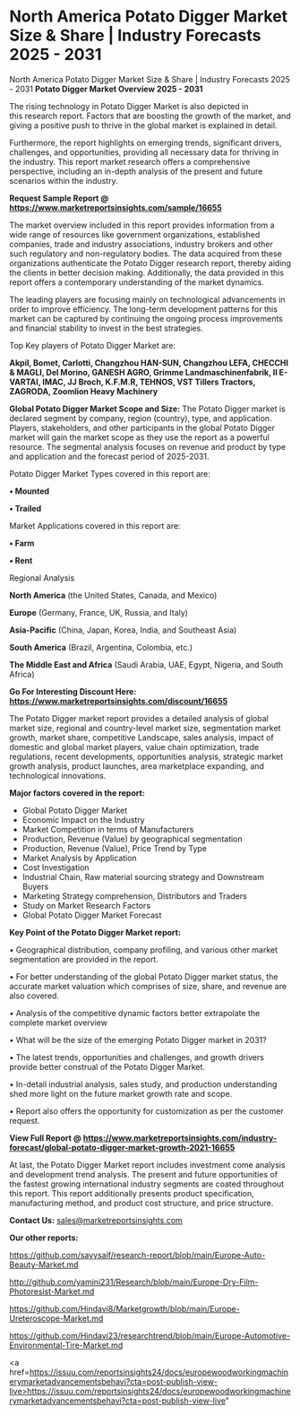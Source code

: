 # North America Potato Digger Market Size & Share | Industry Forecasts 2025 - 2031
North America Potato Digger Market Size & Share | Industry Forecasts 2025 - 2031
<Strong> Potato Digger Market Overview 2025 - 2031</strong>

The rising technology in Potato Digger Market is also depicted in this research report. Factors that are boosting the growth of the market, and giving a positive push to thrive in the global market is explained in detail.

Furthermore, the report highlights on emerging trends, significant drivers, challenges, and opportunities, providing all necessary data for thriving in the industry. This report market research offers a comprehensive perspective, including an in-depth analysis of the present and future scenarios within the industry.

<strong>Request Sample Report @ <a href=https://www.marketreportsinsights.com/sample/16655>https://www.marketreportsinsights.com/sample/16655</a></strong>

The market overview included in this report provides information from a wide range of resources like government organizations, established companies, trade and industry associations, industry brokers and other such regulatory and non-regulatory bodies. The data acquired from these organizations authenticate the Potato Digger research report, thereby aiding the clients in better decision making. Additionally, the data provided in this report offers a contemporary understanding of the market dynamics.

The leading players are focusing mainly on technological advancements in order to improve efficiency. The long-term development patterns for this market can be captured by continuing the ongoing process improvements and financial stability to invest in the best strategies.

Top Key players of Potato Digger Market are:

<strong>Akpil, Bomet, Carlotti, Changzhou HAN-SUN, Changzhou LEFA, CHECCHI & MAGLI, Del Morino, GANESH AGRO, Grimme Landmaschinenfabrik, II E-VARTAI, IMAC, JJ Broch, K.F.M.R, TEHNOS, VST Tillers Tractors, ZAGRODA, Zoomlion Heavy Machinery</strong>

<strong><b>Global Potato Digger Market Scope and Size:</b></strong>
The Potato Digger market is declared segment by company, region (country), type, and application. Players, stakeholders, and other participants in the global Potato Digger market will gain the market scope as they use the report as a powerful resource. The segmental analysis focuses on revenue and product by type and application and the forecast period of 2025-2031.

Potato Digger Market Types covered in this report are:

<strong>• Mounted

• Trailed</strong>

Market Applications covered in this report are:

<strong>• Farm

• Rent</strong> 

Regional Analysis

<strong>North America</strong> (the United States, Canada, and Mexico)

<strong>Europe</strong> (Germany, France, UK, Russia, and Italy)

<strong>Asia-Pacific</strong> (China, Japan, Korea, India, and Southeast Asia)

<strong>South America</strong> (Brazil, Argentina, Colombia, etc.)

<strong>The Middle East and Africa</strong> (Saudi Arabia, UAE, Egypt, Nigeria, and South Africa)

<strong>Go For Interesting Discount Here: <a href=https://www.marketreportsinsights.com/discount/16655>https://www.marketreportsinsights.com/discount/16655</a></strong>

The Potato Digger market report provides a detailed analysis of global market size, regional and country-level market size, segmentation market growth, market share, competitive Landscape, sales analysis, impact of domestic and global market players, value chain optimization, trade regulations, recent developments, opportunities analysis, strategic market growth analysis, product launches, area marketplace expanding, and technological innovations.

<strong><b>Major factors covered in the report:</b></strong>
<ul>
  <li>Global Potato Digger Market </li>
  <li>Economic Impact on the Industry</li>
  <li>Market Competition in terms of Manufacturers</li>
  <li>Production, Revenue (Value) by geographical segmentation</li>
  <li>Production, Revenue (Value), Price Trend by Type</li>
  <li>Market Analysis by Application</li>
  <li>Cost Investigation</li>
  <li>Industrial Chain, Raw material sourcing strategy and Downstream Buyers</li>
  <li>Marketing Strategy comprehension, Distributors and Traders</li>
  <li>Study on Market Research Factors</li>
  <li>Global Potato Digger Market Forecast</li>
</ul>

<strong><b>Key Point of the Potato Digger Market report:</b></strong>

• Geographical distribution, company profiling, and various other market segmentation are provided in the report.

• For better understanding of the global Potato Digger market status, the accurate market valuation which comprises of size, share, and revenue are also covered.

• Analysis of the competitive dynamic factors better extrapolate the complete market overview

• What will be the size of the emerging Potato Digger market in 2031?

• The latest trends, opportunities and challenges, and growth drivers provide better construal of the Potato Digger Market.

• In-detail industrial analysis, sales study, and production understanding shed more light on the future market growth rate and scope.

• Report also offers the opportunity for customization as per the customer request.

<strong><b>View Full Report @ <a href=https://www.marketreportsinsights.com/industry-forecast/global-potato-digger-market-growth-2021-16655>https://www.marketreportsinsights.com/industry-forecast/global-potato-digger-market-growth-2021-16655</a></b></strong>


At last, the Potato Digger Market report includes investment come analysis and development trend analysis. The present and future opportunities of the fastest growing international industry segments are coated throughout this report. This report additionally presents product specification, manufacturing method, and product cost structure, and price structure.

<strong>Contact Us:</strong>
sales@marketreportsinsights.com

<strong>Our other reports:</strong>

<a href=https://github.com/sayysaif/research-report/blob/main/Europe-Auto-Beauty-Market.md>https://github.com/sayysaif/research-report/blob/main/Europe-Auto-Beauty-Market.md</a>

<a href=http://github.com/yamini231/Research/blob/main/Europe-Dry-Film-Photoresist-Market.md>http://github.com/yamini231/Research/blob/main/Europe-Dry-Film-Photoresist-Market.md</a>

<a href=https://github.com/Hindavi8/Marketgrowth/blob/main/Europe-Ureteroscope-Market.md>https://github.com/Hindavi8/Marketgrowth/blob/main/Europe-Ureteroscope-Market.md</a>

<a href=https://github.com/Hindavi23/researchtrend/blob/main/Europe-Automotive-Environmental-Tire-Market.md>https://github.com/Hindavi23/researchtrend/blob/main/Europe-Automotive-Environmental-Tire-Market.md</a>

<a href=https://issuu.com/reportsinsights24/docs/europewoodworkingmachinerymarketadvancementsbehavi?cta=post-publish-view-live>https://issuu.com/reportsinsights24/docs/europewoodworkingmachinerymarketadvancementsbehavi?cta=post-publish-view-live</a>"
